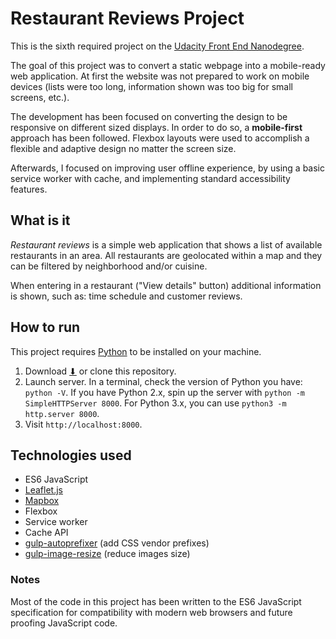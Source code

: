 # Restaurant Reviews Project

This is the sixth required project on the [Udacity Front End Nanodegree](https://eu.udacity.com/course/front-end-web-developer-nanodegree--nd001).

The goal of this project was to convert a static webpage into a mobile-ready web application. At first the website was not prepared to work on mobile devices (lists were too long, information shown was too big for small screens, etc.). 

The development has been focused on converting the design to be responsive on different sized displays. In order to do so, a **mobile-first** approach has been followed. Flexbox layouts were used to accomplish a flexible and adaptive design no matter the screen size.

Afterwards, I focused on improving user offline experience, by using a basic service worker with cache, and implementing standard accessibility features.

## What is it

*Restaurant reviews* is a simple web application that shows a list of available restaurants in an area. All restaurants are geolocated within a map and they can be filtered by neighborhood and/or cuisine.

When entering in a restaurant ("View details" button) additional information is shown, such as: time schedule and customer reviews.

## How to run

This project requires [Python](https://www.python.org/) to be installed on your machine.

1. Download [⬇](https://github.com/BycorSanchez/restaurant-reviews/archive/master.zip) or clone this repository.
2. Launch server. In a terminal, check the version of Python you have: `python -V`. If you have Python 2.x, spin up the server with `python -m SimpleHTTPServer 8000`. For Python 3.x, you can use `python3 -m http.server 8000`.
3. Visit `http://localhost:8000`.

## Technologies used

* ES6 JavaScript
* [Leaflet.js](https://leafletjs.com/)
* [Mapbox](https://www.mapbox.com/)
* Flexbox
* Service worker
* Cache API
* [gulp-autoprefixer](https://github.com/sindresorhus/gulp-autoprefixer) (add CSS vendor prefixes)
* [gulp-image-resize](https://github.com/scalableminds/gulp-image-resize) (reduce images size)
 
### Notes

Most of the code in this project has been written to the ES6 JavaScript specification for compatibility with modern web browsers and future proofing JavaScript code.